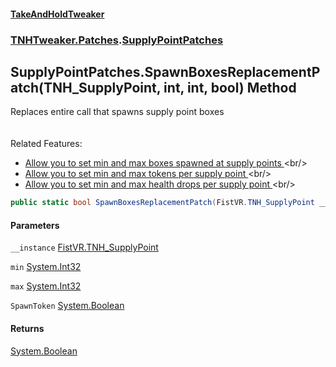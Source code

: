 #### [TakeAndHoldTweaker](index.md 'index')
### [TNHTweaker.Patches](TNHTweaker.Patches.md 'TNHTweaker.Patches').[SupplyPointPatches](TNHTweaker.Patches.SupplyPointPatches.md 'TNHTweaker.Patches.SupplyPointPatches')

## SupplyPointPatches.SpawnBoxesReplacementPatch(TNH_SupplyPoint, int, int, bool) Method

Replaces entire call that spawns supply point boxes <br/><br/>  
Related Features: <br/>  
- [ Allow you to set min and max boxes spawned at supply points ](https://github.com/devyndamonster/TakeAndHoldTweaker/issues/106 'https://github.com/devyndamonster/TakeAndHoldTweaker/issues/106')<br/>  
- [ Allow you to set min and max tokens per supply point ](https://github.com/devyndamonster/TakeAndHoldTweaker/issues/107 'https://github.com/devyndamonster/TakeAndHoldTweaker/issues/107')<br/>  
- [ Allow you to set min and max health drops per supply point ](https://github.com/devyndamonster/TakeAndHoldTweaker/issues/108 'https://github.com/devyndamonster/TakeAndHoldTweaker/issues/108')<br/>

```csharp
public static bool SpawnBoxesReplacementPatch(FistVR.TNH_SupplyPoint __instance, int min, int max, bool SpawnToken);
```
#### Parameters

<a name='TNHTweaker.Patches.SupplyPointPatches.SpawnBoxesReplacementPatch(FistVR.TNH_SupplyPoint,int,int,bool).__instance'></a>

`__instance` [FistVR.TNH_SupplyPoint](https://docs.microsoft.com/en-us/dotnet/api/FistVR.TNH_SupplyPoint 'FistVR.TNH_SupplyPoint')

<a name='TNHTweaker.Patches.SupplyPointPatches.SpawnBoxesReplacementPatch(FistVR.TNH_SupplyPoint,int,int,bool).min'></a>

`min` [System.Int32](https://docs.microsoft.com/en-us/dotnet/api/System.Int32 'System.Int32')

<a name='TNHTweaker.Patches.SupplyPointPatches.SpawnBoxesReplacementPatch(FistVR.TNH_SupplyPoint,int,int,bool).max'></a>

`max` [System.Int32](https://docs.microsoft.com/en-us/dotnet/api/System.Int32 'System.Int32')

<a name='TNHTweaker.Patches.SupplyPointPatches.SpawnBoxesReplacementPatch(FistVR.TNH_SupplyPoint,int,int,bool).SpawnToken'></a>

`SpawnToken` [System.Boolean](https://docs.microsoft.com/en-us/dotnet/api/System.Boolean 'System.Boolean')

#### Returns
[System.Boolean](https://docs.microsoft.com/en-us/dotnet/api/System.Boolean 'System.Boolean')